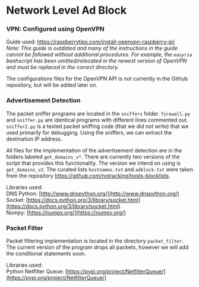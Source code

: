 
# Network Level Ad Block

### VPN: Configured using OpenVPN
Guide used: https://raspberrytips.com/install-openvpn-raspberry-pi/ <br>
*Note: This guide is outdated and many of the instructions in the guide cannot be followed without additional procedures. For example, the `easyrsa` bashscript has been omitted/relocated in the newest version of OpenVPN and must be replaced in the correct directory.*

The configurations files for the OpenVPN API is not currently in the Github repository, but will be added later on. 

### Advertisement Detection
The packet sniffer programs are located in the `sniffers` folder. `firewall.py` and `sniffer.py` are identical programs with different lines commented out. `sniffer2.py` is a tested packet sniffing code (that we did not write) that we used primarily for debugging. Using the sniffers, we can extract the destination IP address.

All files for the implementation of the advertisement detection are in the folders labeled `get_domains_v*`. There are currently two versions of the script that provides this functionality. The version we intend on using is `get_domains_v2`.  The curated lists `hostnames.txt` and `adblock.txt` were taken from the repository https://github.com/notracking/hosts-blocklists. 

Libraries used: <br>
DNS Python: [http://www.dnspython.org/](http://www.dnspython.org/) <br>
Socket: [https://docs.python.org/3/library/socket.html](https://docs.python.org/3/library/socket.html) <br>
Numpy: [https://numpy.org/](https://numpy.org/) <br>

### Packet Filter 
Packet filtering implementation is located in the directory `packet_filter`. The current version of the program drops all packets, however we will add the conditional statements soon. 

Libraries used: <br>
Python Netfilter Queue: [https://pypi.org/project/NetfilterQueue/](https://pypi.org/project/NetfilterQueue/)

